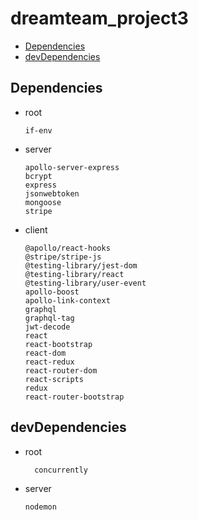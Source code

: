# dreamteam_project3

* [Dependencies](#dependencies)
* [devDependencies](#devDependencies)


## Dependencies 
  
* root

      if-env

* server

      apollo-server-express
      bcrypt
      express
      jsonwebtoken
      mongoose
      stripe

* client


      @apollo/react-hooks
      @stripe/stripe-js
      @testing-library/jest-dom
      @testing-library/react
      @testing-library/user-event
      apollo-boost
      apollo-link-context
      graphql
      graphql-tag
      jwt-decode
      react
      react-bootstrap
      react-dom
      react-redux
      react-router-dom
      react-scripts
      redux
      react-router-bootstrap


## devDependencies 

* root
        
        concurrently





* server

      nodemon